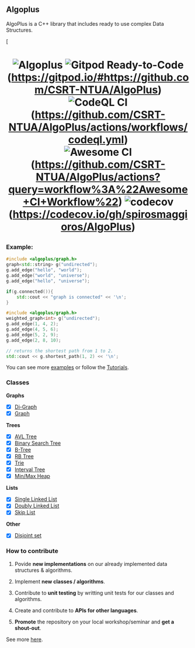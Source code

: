 ## Algoplus

AlgoPlus is a C++ library that includes ready to use complex Data Structures.

[<h1 align="center">
    ![Algoplus](https://github.com/CSRT-NTUA/AlgoPlus/blob/main/assets/logo.png)
    ![Gitpod Ready-to-Code](https://img.shields.io/badge/Gitpod-Ready--to--Code-blue?logo=gitpod)(https://gitpod.io/#https://github.com/CSRT-NTUA/AlgoPlus)
    ![CodeQL CI](https://github.com/TheAlgorithms/C-Plus-Plus/actions/workflows/codeql.yml/badge.svg)(https://github.com/CSRT-NTUA/AlgoPlus/actions/workflows/codeql.yml)    
    ![Awesome CI](https://github.com/CSRT-NTUA/AlgoPlus/workflows/Awesome%20CI%20Workflow/badge.svg)(https://github.com/CSRT-NTUA/AlgoPlus/actions?query=workflow%3A%22Awesome+CI+Workflow%22)
    ![codecov](https://codecov.io/gh/spirosmaggioros/AlgoPlus/graph/badge.svg?token=OQGIP2OTC7)(https://codecov.io/gh/spirosmaggioros/AlgoPlus)
</h1> 

### Example:

```cpp
#include <algoplus/graph.h>
graph<std::string> g("undirected");
g.add_edge("hello", "world");
g.add_edge("world", "universe");
g.add_edge("hello", "universe");

if(g.connected()){
    std::cout << "graph is connected" << '\n';
}

#include <algoplus/graph.h>
weighted_graph<int> g("undirected");
g.add_edge(1, 4, 2);
g.add_edge(4, 5, 6);
g.add_edge(5, 2, 9);
g.add_edge(2, 8, 10);

// returns the shortest path from 1 to 2.
std::cout << g.shortest_path(1, 2) << '\n';
```
You can see more [examples](/examples) or follow the [Tutorials](/tutorial).


### Classes

**Graphs** 
- [X] [Di-Graph](https://en.wikipedia.org/wiki/Directed_graph)
- [X] [Graph](https://en.wikipedia.org/wiki/Graph_(discrete_mathematics))

**Trees**
- [X] [AVL Tree](https://en.wikipedia.org/wiki/AVL_tree)
- [X] [Binary Search Tree](https://en.wikipedia.org/wiki/Binary_search_tree)
- [X] [B-Tree](https://en.wikipedia.org/wiki/B-tree)
- [X] [RB Tree](https://en.wikipedia.org/wiki/Red%E2%80%93black_tree)
- [X] [Trie](https://en.wikipedia.org/wiki/Trie)
- [X] [Interval Tree](https://en.wikipedia.org/wiki/Interval_tree) 
- [X] [Min/Max Heap](https://en.wikipedia.org/wiki/Min-max_heap)

**Lists**
- [X] [Single Linked List](https://en.wikipedia.org/wiki/Linked_list)
- [X] [Doubly Linked List](https://en.wikipedia.org/wiki/Doubly_linked_list)
- [X] [Skip List](https://en.wikipedia.org/wiki/Skip_list)

**Other** 
- [X] [Disjoint set](https://en.wikipedia.org/wiki/Disjoint-set_data_structure)

   
### How to contribute  
1. Povide **new implementations** on our already implemented data structures & algorithms.

3. Implement **new classes / algorithms**.


2. Contribute to **unit testing** by writting unit tests for our classes and algorithms.


3. Create and contribute to **APIs for other languages**.


4. **Promote** the repository on your local workshop/seminar and **get a shout-out**.

See more [here](/CONTRIBUTE.md).
